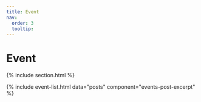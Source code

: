 ```yaml
---
title: Event
nav:
  order: 3
  tooltip: 
---
```


# <i class="far fa-eye"></i>Event

{% include section.html %}

{% include event-list.html data="posts" component="events-post-excerpt" %}
